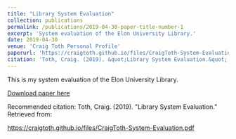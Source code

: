```yaml
---
title: "Library System Evaluation"
collection: publications
permalink: /publications/2019-04-30-paper-title-number-1
excerpt: 'System evaluation of the Elon University Library.'
date: 2019-04-30
venue: 'Craig Toth Personal Profile'
paperurl: 'https://craigtoth.github.io/files/CraigToth-System-Evaluation.pdf'
citation: 'Toth, Craig. (2019). &quot;Library System Evaluation.&quot;'
---
```

This is my system evaluation of the Elon University Library.

[Download paper here](https://craigtoth.github.io/files/CraigToth-System-Evaluation.pdf)

Recommended citation: Toth, Craig. (2019). "Library System Evaluation." Retrieved from: <div style="display: inline">https://craigtoth.github.io/files/CraigToth-System-Evaluation.pdf</div>
